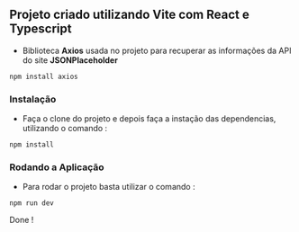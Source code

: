 ## Projeto criado utilizando Vite com React e Typescript

* Biblioteca **Axios** usada no projeto para recuperar as informações da API do site **JSONPlaceholder**

`npm install axios`

### Instalação
* Faça o clone do projeto e depois faça a instação das dependencias, utilizando o comando :

`npm install`

### Rodando a Aplicação
* Para rodar o projeto basta utilizar o comando :

`npm run dev`

Done ! 

